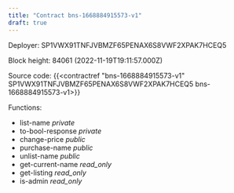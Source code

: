 ```yaml
---
title: "Contract bns-1668884915573-v1"
draft: true
---
```

Deployer: SP1VWX91TNFJVBMZF65PENAX6S8VWF2XPAK7HCEQ5


 



Block height: 84061 (2022-11-19T19:11:57.000Z)

Source code: {{<contractref "bns-1668884915573-v1" SP1VWX91TNFJVBMZF65PENAX6S8VWF2XPAK7HCEQ5 bns-1668884915573-v1>}}

Functions:

* list-name _private_
* to-bool-response _private_
* change-price _public_
* purchase-name _public_
* unlist-name _public_
* get-current-name _read_only_
* get-listing _read_only_
* is-admin _read_only_
